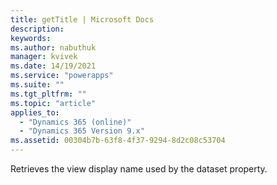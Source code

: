 ```yaml
---
title: getTitle | Microsoft Docs
description:
keywords:
ms.author: nabuthuk
manager: kvivek
ms.date: 14/19/2021
ms.service: "powerapps"
ms.suite: ""
ms.tgt_pltfrm: ""
ms.topic: "article"
applies_to:
  - "Dynamics 365 (online)"
  - "Dynamics 365 Version 9.x"
ms.assetid: 00304b7b-63f8-4f37-9294-8d2c08c53704
---
```


Retrieves the view display name used by the dataset property.
